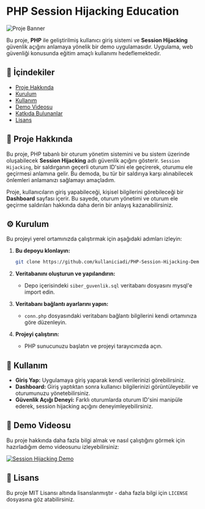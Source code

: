 # PHP Session Hijacking Education

![Proje Banner](https://www.imagevisit.com/images/2024/08/28/Adsiz-tasarim-1.png)

Bu proje, **PHP** ile geliştirilmiş kullanıcı giriş sistemi ve **Session Hijacking** güvenlik açığını anlamaya yönelik bir demo uygulamasıdır. Uygulama, web güvenliği konusunda eğitim amaçlı kullanımı hedeflemektedir.

## 📜 İçindekiler
- [Proje Hakkında](#proje-hakkında)
- [Kurulum](#kurulum)
- [Kullanım](#kullanım)
- [Demo Videosu](#demo-videosu)
- [Katkıda Bulunanlar](#katkıda-bulunanlar)
- [Lisans](#lisans)

## 📖 Proje Hakkında

Bu proje, PHP tabanlı bir oturum yönetim sistemini ve bu sistem üzerinde oluşabilecek **Session Hijacking** adlı güvenlik açığını gösterir. `Session Hijacking`, bir saldırganın geçerli oturum ID'sini ele geçirerek, oturumu ele geçirmesi anlamına gelir. Bu demoda, bu tür bir saldırıya karşı alınabilecek önlemleri anlamanızı sağlamayı amaçladım.

Proje, kullanıcıların giriş yapabileceği, kişisel bilgilerini görebileceği bir **Dashboard** sayfası içerir. Bu sayede, oturum yönetimi ve oturum ele geçirme saldırıları hakkında daha derin bir anlayış kazanabilirsiniz.

## ⚙️ Kurulum

Bu projeyi yerel ortamınızda çalıştırmak için aşağıdaki adımları izleyin:

1. **Bu depoyu klonlayın:**

    ```bash
    git clone https://github.com/kullaniciadi/PHP-Session-Hijacking-Demo.git
    ```

2. **Veritabanını oluşturun ve yapılandırın:**

    - Depo içerisindeki `siber_guvenlik.sql` veritabanı dosyasını mysql'e import edin.

3. **Veritabanı bağlantı ayarlarını yapın:**

    - `conn.php` dosyasındaki veritabanı bağlantı bilgilerini kendi ortamınıza göre düzenleyin.

4. **Projeyi çalıştırın:**

    - PHP sunucunuzu başlatın ve projeyi tarayıcınızda açın.

## 🚀 Kullanım

- **Giriş Yap:** Uygulamaya giriş yaparak kendi verilerinizi görebilirsiniz.
- **Dashboard:** Giriş yaptıktan sonra kullanıcı bilgilerinizi görüntüleyebilir ve oturumunuzu yönetebilirsiniz.
- **Güvenlik Açığı Deneyi:** Farklı oturumlarda oturum ID'sini manipüle ederek, session hijacking açığını deneyimleyebilirsiniz.

## 🎥 Demo Videosu

Bu proje hakkında daha fazla bilgi almak ve nasıl çalıştığını görmek için hazırladığım demo videosunu izleyebilirsiniz:

[![Session Hijacking Demo](https://www.imagevisit.com/images/2024/08/28/MR-ROBOT-1.png)](https://youtu.be/yBi4q-8B-nQ)

## 📝 Lisans

Bu proje MIT Lisansı altında lisanslanmıştır - daha fazla bilgi için `LICENSE` dosyasına göz atabilirsiniz.
